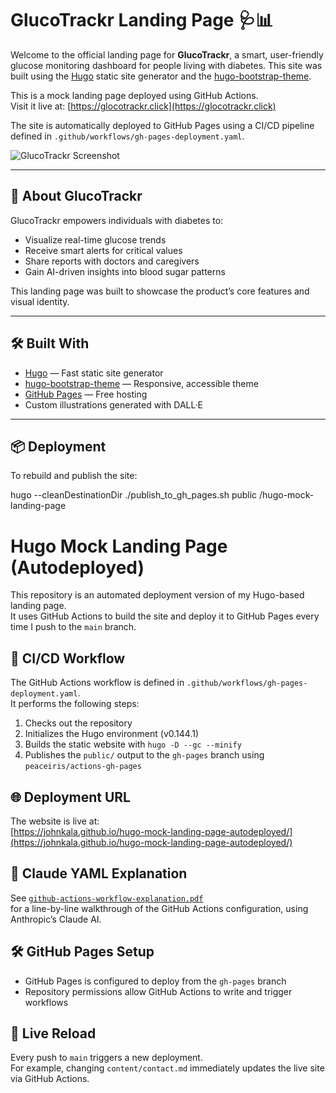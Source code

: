 # GlucoTrackr Landing Page 🩺📊

Welcome to the official landing page for **GlucoTrackr**, a smart, user-friendly glucose monitoring dashboard for people living with diabetes. This site was built using the [Hugo](https://gohugo.io/) static site generator and the [hugo-bootstrap-theme](https://github.com/filipecarneiro/hugo-bootstrap-theme).

This is a mock landing page deployed using GitHub Actions.  
Visit it live at: [https://glocotrackr.click](https://glocotrackr.click)

The site is automatically deployed to GitHub Pages using a CI/CD pipeline defined in `.github/workflows/gh-pages-deployment.yaml`.

![GlucoTrackr Screenshot](static/images/logo.png)

---

## 🚀 About GlucoTrackr

GlucoTrackr empowers individuals with diabetes to:

- Visualize real-time glucose trends
- Receive smart alerts for critical values
- Share reports with doctors and caregivers
- Gain AI-driven insights into blood sugar patterns

This landing page was built to showcase the product’s core features and visual identity.

---

## 🛠️ Built With

- [Hugo](https://gohugo.io/) — Fast static site generator
- [hugo-bootstrap-theme](https://github.com/filipecarneiro/hugo-bootstrap-theme) — Responsive, accessible theme
- [GitHub Pages](https://pages.github.com/) — Free hosting
- Custom illustrations generated with DALL·E

---


## 📦 Deployment

To rebuild and publish the site:

hugo --cleanDestinationDir
./publish_to_gh_pages.sh public <your-github-username>/hugo-mock-landing-page
# Hugo Mock Landing Page (Autodeployed)

This repository is an automated deployment version of my Hugo-based landing page.  
It uses GitHub Actions to build the site and deploy it to GitHub Pages every time I push to the `main` branch.

## 🔁 CI/CD Workflow

The GitHub Actions workflow is defined in `.github/workflows/gh-pages-deployment.yaml`.  
It performs the following steps:

1. Checks out the repository
2. Initializes the Hugo environment (v0.144.1)
3. Builds the static website with `hugo -D --gc --minify`
4. Publishes the `public/` output to the `gh-pages` branch using `peaceiris/actions-gh-pages`

## 🌐 Deployment URL

The website is live at:  
[https://johnkala.github.io/hugo-mock-landing-page-autodeployed/](https://johnkala.github.io/hugo-mock-landing-page-autodeployed/)

## 🧠 Claude YAML Explanation

See [`github-actions-workflow-explanation.pdf`](github-actions-workflow-explanation.pdf)  
for a line-by-line walkthrough of the GitHub Actions configuration, using Anthropic’s Claude AI.

## 🛠️ GitHub Pages Setup

- GitHub Pages is configured to deploy from the `gh-pages` branch
- Repository permissions allow GitHub Actions to write and trigger workflows

## 🧪 Live Reload

Every push to `main` triggers a new deployment.  
For example, changing `content/contact.md` immediately updates the live site via GitHub Actions.

